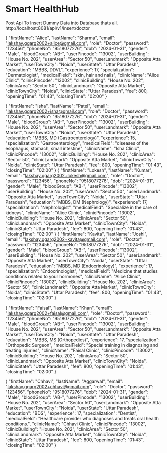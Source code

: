 # Smart HealthHub 

Post Api To Insert Dummy Data into Database thats all.
http://localhost:8081/api/v1/insert/doctor

{
    "firstName": "Alice",
    "lastName": "Sharma",
    "email": "lakshay.ggarg2002+alice@gmail.com",
    "role": "Doctor",
    "password": "123456",
    "phoneNo": "9518077276",
    "dob": "2024-01-31",
    "gender": "Male",
    "bloodGroup": "AB-",
    "userPincode": "13002",
    "userBuilding": "House No. 202",
    "userArea": "Sector 50",
    "userLandmark": "Opposite Atta Market",
    "userTownCity": "Noida",
    "userState": "Uttar Paradesh",
    "education": "MBBS, DDVL",
    "experience": 17,
    "specialization": "Dermatologist",
    "medicalField": "skin, hair and nails",
    "clinicName": "Alice Clinic",
    "clinicPincode": "13002",
    "clinicBuilding": "House No. 202",
    "clinicArea": "Sector 50",
    "clinicLandmark": "Opposite Atta Market",
    "clinicTownCity": "Noida",
    "clinicState": "Uttar Paradesh",
    "fee": 800,
    "openingTime": "01:43",
    "closingTime": "02:00"
}

{
    "firstName": "Isha",
    "lastName": "Patel",
    "email": "lakshay.ggarg2002+isha@gmail.com",
    "role": "Doctor",
    "password": "123456",
    "phoneNo": "9518077276",
    "dob": "2024-01-31",
    "gender": "Male",
    "bloodGroup": "AB-",
    "userPincode": "13002",
    "userBuilding": "House No. 202",
    "userArea": "Sector 50",
    "userLandmark": "Opposite Atta Market",
    "userTownCity": "Noida",
    "userState": "Uttar Paradesh",
    "education": "MBBS, MD (Gastroenterology)",
    "experience": 15,
    "specialization": "Gastroenterology",
    "medicalField": "diseases of the esophagus, stomach, small intestine",
    "clinicName": "Isha Clinic",
    "clinicPincode": "13002",
    "clinicBuilding": "House No. 202",
    "clinicArea": "Sector 50",
    "clinicLandmark": "Opposite Atta Market",
    "clinicTownCity": "Noida",
    "clinicState": "Uttar Paradesh",
    "fee": 800,
    "openingTime": "01:43",
    "closingTime": "02:00"
}
{
    "firstName": "Lokesh",
    "lastName": "Kumar",
    "email": "lakshay.ggarg2002+lokesh@gmail.com",
    "role": "Doctor",
    "password": "123456",
    "phoneNo": "9518077276",
    "dob": "2024-01-31",
    "gender": "Male",
    "bloodGroup": "AB-",
    "userPincode": "13002",
    "userBuilding": "House No. 202",
    "userArea": "Sector 50",
    "userLandmark": "Opposite Atta Market",
    "userTownCity": "Noida",
    "userState": "Uttar Paradesh",
    "education": "MBBS, DM (Nephrology)",
    "experience": 17,
    "specialization": "Nephrologist",
    "medicalField": "Specialize in the care of kidneys",
    "clinicName": "Alice Clinic",
    "clinicPincode": "13002",
    "clinicBuilding": "House No. 202",
    "clinicArea": "Sector 50",
    "clinicLandmark": "Opposite Atta Market",
    "clinicTownCity": "Noida",
    "clinicState": "Uttar Paradesh",
    "fee": 800,
    "openingTime": "01:43",
    "closingTime": "02:00"
}
{
    "firstName": "Kavita",
    "lastName": "Joshi",
    "email": "lakshay.ggarg2002+kavita@gmail.com",
    "role": "Doctor",
    "password": "123456",
    "phoneNo": "9518077276",
    "dob": "2024-01-31",
    "gender": "Male",
    "bloodGroup": "AB-",
    "userPincode": "13002",
    "userBuilding": "House No. 202",
    "userArea": "Sector 50",
    "userLandmark": "Opposite Atta Market",
    "userTownCity": "Noida",
    "userState": "Uttar Paradesh",
    "education": "MBBS, MD (Endocrinology)",
    "experience": 17,
    "specialization": "Endocrinologist",
    "medicalField": "Medicine that studies conditions related to your hormones",
    "clinicName": "Alice Clinic",
    "clinicPincode": "13002",
    "clinicBuilding": "House No. 202",
    "clinicArea": "Sector 50",
    "clinicLandmark": "Opposite Atta Market",
    "clinicTownCity": "Noida",
    "clinicState": "Uttar Paradesh",
    "fee": 800,
    "openingTime": "01:43",
    "closingTime": "02:00"
}

{
    "firstName": "Faisal",
    "lastName": "Khan",
    "email": "lakshay.ggarg2002+faisal@gmail.com",
    "role": "Doctor",
    "password": "123456",
    "phoneNo": "9518077276",
    "dob": "2024-01-31",
    "gender": "Male",
    "bloodGroup": "AB-",
    "userPincode": "13002",
    "userBuilding": "House No. 202",
    "userArea": "Sector 50",
    "userLandmark": "Opposite Atta Market",
    "userTownCity": "Noida",
    "userState": "Uttar Paradesh",
    "education": "MBBS, MS (Orthopedics)",
    "experience": 17,
    "specialization": "Orthopedic Surgeon",
    "medicalField": "Special training in diagnosing and treating injuries",
    "clinicName": "Faisal Clinic",
    "clinicPincode": "13002",
    "clinicBuilding": "House No. 202",
    "clinicArea": "Sector 50",
    "clinicLandmark": "Opposite Atta Market",
    "clinicTownCity": "Noida",
    "clinicState": "Uttar Paradesh",
    "fee": 800,
    "openingTime": "01:43",
    "closingTime": "02:00"
}

{
    "firstName": "Chhavi",
    "lastName": "Aggarwal",
    "email": "lakshay.ggarg2002+chhavi@gmail.com",
    "role": "Doctor",
    "password": "123456",
    "phoneNo": "9518077276",
    "dob": "2024-01-31",
    "gender": "Male",
    "bloodGroup": "AB-",
    "userPincode": "13002",
    "userBuilding": "House No. 202",
    "userArea": "Sector 50",
    "userLandmark": "Opposite Atta Market",
    "userTownCity": "Noida",
    "userState": "Uttar Paradesh",
    "education": "BDS",
    "experience": 17,
    "specialization": "Dentist",
    "medicalField": "Healthcare provider who diagnoses and treats oral health conditions.",
    "clinicName": "Chhavi Clinic",
    "clinicPincode": "13002",
    "clinicBuilding": "House No. 202",
    "clinicArea": "Sector 50",
    "clinicLandmark": "Opposite Atta Market",
    "clinicTownCity": "Noida",
    "clinicState": "Uttar Paradesh",
    "fee": 800,
    "openingTime": "01:43",
    "closingTime": "02:00"
}
